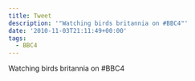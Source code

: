 ```yaml
---
title: Tweet
description: '"Watching birds britannia on #BBC4"'
date: '2010-11-03T21:11:49+00:00'
tags:
  - BBC4
---
```

Watching birds britannia on #BBC4

